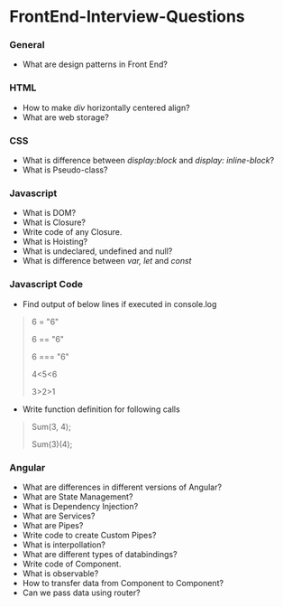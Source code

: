 # FrontEnd-Interview-Questions

### General

- What are design patterns in Front End?

### HTML

- How to make *div* horizontally centered align?
- What are web storage?

### CSS

- What is difference between *display:block* and *display: inline-block*?
- What is Pseudo-class?

### Javascript

- What is DOM?
- What is Closure?
- Write code of any Closure.
- What is Hoisting?
- What is undeclared, undefined and null?
- What is difference between *var, let* and *const*

### Javascript Code

- Find output of below lines if executed in console.log
> 6 = "6"
> 
> 6 == "6"
> 
> 6 === "6"
> 
> 4<5<6
> 
> 3>2>1

- Write function definition for following calls
> Sum(3, 4);
> 
> Sum(3)(4);

### Angular

- What are differences in different versions of Angular?
- What are State Management?
- What is Dependency Injection?
- What are Services?
- What are Pipes?
- Write code to create Custom Pipes?
- What is interpollation?
- What are different types of databindings?
- Write code of Component.
- What is observable?
- How to transfer data from Component to Component?
- Can we pass data using router?
